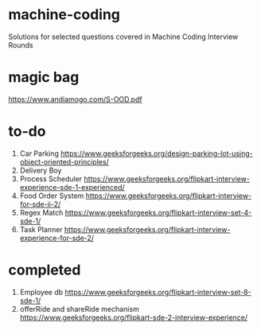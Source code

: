 # machine-coding
Solutions for selected questions covered in Machine Coding Interview Rounds

# magic bag
https://www.andiamogo.com/S-OOD.pdf

# to-do
1. Car Parking https://www.geeksforgeeks.org/design-parking-lot-using-object-oriented-principles/
2. Delivery Boy 
3. Process Scheduler https://www.geeksforgeeks.org/flipkart-interview-experience-sde-1-experienced/
4. Food Order System https://www.geeksforgeeks.org/flipkart-interview-for-sde-ii-2/
5. Regex Match https://www.geeksforgeeks.org/flipkart-interview-set-4-sde-1/
6. Task Planner https://www.geeksforgeeks.org/flipkart-interview-experience-for-sde-2/

# completed
1. Employee db https://www.geeksforgeeks.org/flipkart-interview-set-8-sde-1/
2. offerRide and shareRide mechanism https://www.geeksforgeeks.org/flipkart-sde-2-interview-experience/
